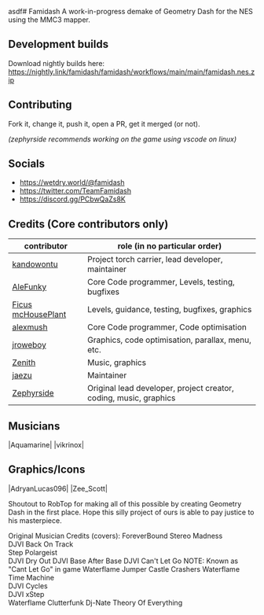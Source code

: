 asdf# Famidash
A work-in-progress demake of Geometry Dash for the NES using the MMC3 mapper.

## Development builds
Download nightly builds here: https://nightly.link/famidash/famidash/workflows/main/main/famidash.nes.zip

## Contributing
Fork it, change it, push it, open a PR, get it merged (or not).

*(zephyrside recommends working on the game using vscode on linux)*

## Socials
- https://wetdry.world/@famidash
- https://twitter.com/TeamFamidash
- https://discord.gg/PCbwQaZs8K

## Credits (Core contributors only)
|contributor|role (in no particular order)|
|---|---|
|[kandowontu](https://github.com/kandowontu)|Project torch carrier, lead developer, maintainer|
|[AleFunky](https://github.com/PinguLinux)|Core Code programmer, Levels, testing, bugfixes|
|[Ficus mcHousePlant](https://github.com/FicusmcHousePlant)|Levels, guidance, testing, bugfixes, graphics|
|[alexmush](https://github.com/ADM228)|Core Code programmer, Code optimisation|
|[jroweboy](https://github.com/jroweboy)|Graphics, code optimisation, parallax, menu, etc.|
|[Zenith](https://github.com/ZenithNeko)|Music, graphics|
|[jaezu](https://github.com/jaezudev)|Maintainer|
|[Zephyrside](https://github.com/zephyrside)|Original lead developer, project creator, coding, music, graphics|

## Musicians
|Aquamarine|
|vikrinox|

## Graphics/Icons
|AdryanLucas096|
|Zee_Scott|


Shoutout to RobTop for making all of this possible by creating Geometry Dash in the first place. Hope this silly project of ours is able to pay justice to his masterpiece.

Original Musician Credits (covers):
ForeverBound	Stereo Madness	
DJVI	Back On Track	
Step	Polargeist	
DJVI	Dry Out	
DJVI	Base After Base	
DJVI	Can't Let Go	NOTE: Known as "Cant Let Go" in game
Waterflame	Jumper	Castle Crashers
Waterflame	Time Machine	
DJVI	Cycles	
DJVI	xStep	
Waterflame	Clutterfunk	
Dj-Nate	Theory Of Everything
